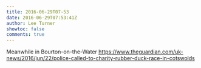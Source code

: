 ```yaml
---
title: 2016-06-29T07-53
date: 2016-06-29T07:53:41Z
author: Lee Turner
showtoc: false
comments: true
---
```


Meanwhile in Bourton-on-the-Water https://www.theguardian.com/uk-news/2016/jun/22/police-called-to-charity-rubber-duck-race-in-cotswolds

